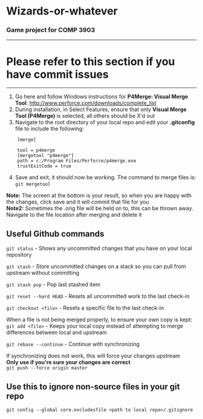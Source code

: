Wizards-or-whatever
===================

### Game project for COMP 3903
-----------
# Please refer to this section if you have commit issues
-----------
1. Go here and follow Windows instructions for **P4Merge: Visual Merge Tool**: http://www.perforce.com/downloads/complete_list
2. During installation, in Select Features, ensure that only **Visual Merge Tool (P4Merge)** is selected; all others should be X'd out
3. Navigate to the root directory of your local repo and edit your **.gitconfig** file to include the following:  
```    
    [merge] 

    tool = p4merge  
    [mergetool "p4merge"]  
    path = c:/Program Files/Perforce/p4merge.exe  
    trustExitCode = true
```
4. Save and exit, it should now be working. The command to merge files is:  
```git mergetool```

**Note:** The screen at the bottom is your result, so when you are happy with the changes, click save and it will commit that file for you  
**Note2:** Sometimes the .orig file will be held on to, this can be thrown away. Navigate to the file location after merging and delete it

## Useful Github commands

```git status``` - Shows any uncommitted changes that you have on your local repository

```git stash``` - Store uncommitted changes on a stack so you can pull from upstream without committing

```git stash pop``` - Pop last stashed item

```git reset --hard HEAD``` - Resets all uncommitted work to the last check-in

```git checkout <file>``` - Resets a specific file to the last check-in

When a file is not being merged properly, to ensure your own copy is kept:   
```git add <file>``` - Keeps your local copy instead of attempting to merge differences between local and upstream

```git rebase --continue``` - Continue with synchronizing

If synchronizing does not work, this will force your changes upstream   
**Only use if you're sure your changes are correct**   
```git push --force origin master```

## Use this to ignore non-source files in your git repo

```git config --global core.excludesfile <path to local repo>/.gitignore```
